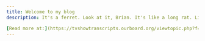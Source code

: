 ```yaml
---
title: Welcome to my blog
description: It's a ferret. Look at it, Brian. It's like a long rat. Like a living tail. Look at its feet. Eww. They're gross. Why'd you get a ferret? All the worst roommates have ferrets. You want to pet it? It bites.

[Read more at:](https://tvshowtranscripts.ourboard.org/viewtopic.php?f=430&t=31013)
---
```


